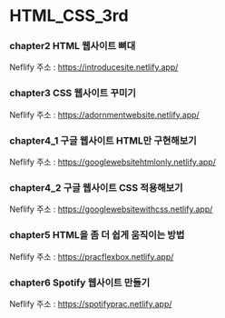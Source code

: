 # HTML_CSS_3rd
### chapter2 HTML 웹사이트 뼈대
Neflify 주소 : https://introducesite.netlify.app/
### chapter3 CSS 웹사이트 꾸미기
Neflify 주소 : https://adornmentwebsite.netlify.app/
### chapter4_1 구글 웹사이트 HTML만 구현해보기
Neflify 주소 : https://googlewebsitehtmlonly.netlify.app/
### chapter4_2 구글 웹사이트 CSS 적용해보기
Neflify 주소 : https://googlewebsitewithcss.netlify.app/
### chapter5 HTML을 좀 더 쉽게 움직이는 방법
Neflify 주소 : https://pracflexbox.netlify.app/
### chapter6 Spotify 웹사이트 만들기
Neflify 주소 : https://spotifyprac.netlify.app/

